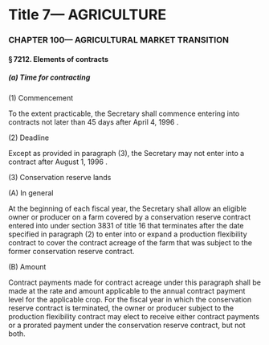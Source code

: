 
# Title 7— AGRICULTURE
### CHAPTER 100— AGRICULTURAL MARKET TRANSITION
#### § 7212. Elements of contracts
##### (a) Time for contracting

(1) Commencement

To the extent practicable, the Secretary shall commence entering into contracts not later than 45 days after April 4, 1996 .

(2) Deadline

Except as provided in paragraph (3), the Secretary may not enter into a contract after August 1, 1996 .

(3) Conservation reserve lands

(A) In general

At the beginning of each fiscal year, the Secretary shall allow an eligible owner or producer on a farm covered by a conservation reserve contract entered into under section 3831 of title 16 that terminates after the date specified in paragraph (2) to enter into or expand a production flexibility contract to cover the contract acreage of the farm that was subject to the former conservation reserve contract.

(B) Amount

Contract payments made for contract acreage under this paragraph shall be made at the rate and amount applicable to the annual contract payment level for the applicable crop. For the fiscal year in which the conservation reserve contract is terminated, the owner or producer subject to the production flexibility contract may elect to receive either contract payments or a prorated payment under the conservation reserve contract, but not both.
